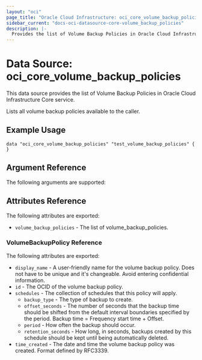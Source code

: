 ```yaml
---
layout: "oci"
page_title: "Oracle Cloud Infrastructure: oci_core_volume_backup_policies"
sidebar_current: "docs-oci-datasource-core-volume_backup_policies"
description: |-
  Provides the list of Volume Backup Policies in Oracle Cloud Infrastructure Core service
---
```


# Data Source: oci_core_volume_backup_policies
This data source provides the list of Volume Backup Policies in Oracle Cloud Infrastructure Core service.

Lists all volume backup policies available to the caller.

## Example Usage

```hcl
data "oci_core_volume_backup_policies" "test_volume_backup_policies" {
}
```

## Argument Reference

The following arguments are supported:



## Attributes Reference

The following attributes are exported:

* `volume_backup_policies` - The list of volume_backup_policies.

### VolumeBackupPolicy Reference

The following attributes are exported:

* `display_name` - A user-friendly name for the volume backup policy. Does not have to be unique and it's changeable. Avoid entering confidential information. 
* `id` - The OCID of the volume backup policy.
* `schedules` - The collection of schedules that this policy will apply.
	* `backup_type` - The type of backup to create.
	* `offset_seconds` - The number of seconds that the backup time should be shifted from the default interval boundaries specified by the period. Backup time = Frequency start time + Offset.
	* `period` - How often the backup should occur.
	* `retention_seconds` - How long, in seconds, backups created by this schedule should be kept until being automatically deleted.
* `time_created` - The date and time the volume backup policy was created. Format defined by RFC3339. 

